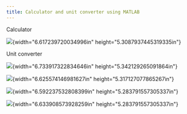 ```yaml
---
title: Calculator and unit converter using MATLAB
---
```


Calculator

![](![image](https://user-images.githubusercontent.com/115967810/234599985-8cb2d235-41dc-4308-bbc2-1541776d512b.png)
){width="6.617239720034996in"
height="5.3087937445319335in"}

Unit converter

![](![image](https://user-images.githubusercontent.com/115967810/234600060-c9030d7d-e4c4-4194-a379-483c3534ae08.png)){width="6.733917322834646in"
height="5.342129265091864in"}

![](![image](https://user-images.githubusercontent.com/115967810/234600113-b0703225-1503-4f2c-b5bf-145b6ed214d6.png)){width="6.625574146981627in"
height="5.317127077865267in"}

![](![image](https://user-images.githubusercontent.com/115967810/234600185-2c30663f-d13a-49fc-b6fd-e61b3491f5b3.png)){width="6.592237532808399in"
height="5.283791557305337in"}

![](![image](https://user-images.githubusercontent.com/115967810/234600229-1f9c9244-2e2c-498b-ae17-08faa6f39cf2.png)){width="6.633908573928259in"
height="5.283791557305337in"}
